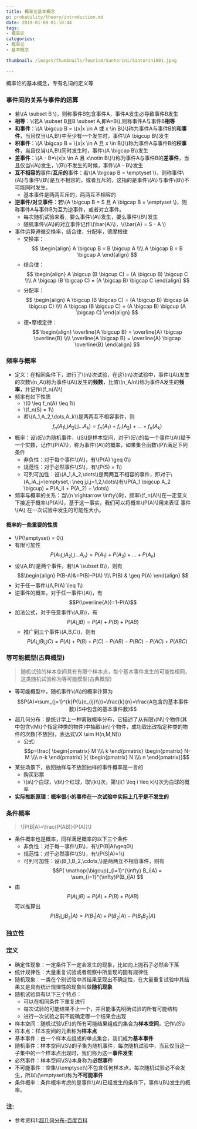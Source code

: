 ```yaml
---
title: 概率论基本概念
p: probability/theory/introduction.md
date: 2019-01-08 01:10:44
tags: 
- 概率论
categories: 
- 概率论
- 基本概念

thumbnail: /images/thumbnails/Tourism/Santorini/Santorini001.jpeg

---
```

概率论的基本概念，专有名词的定义等
<!-- more -->

### 事件间的关系与事件的运算
* 若\\(A \subset B \\)，则称事件B包含事件A，事件A发生必导致事件B发生
* **相等**：\\(若A \subset B且B \subset A,即A=B\\),则称事件A与事件B**相等**
* **和事件**：\\(A \bigcup B = \\{x|x \in A 或 x \in B\\}\\)称为事件A与事件B的**和事件**，当且仅当\\(A,B\\)中至少有一个发生时，事件\\(A \bigcup B\\)发生
* **积事件**：\\(A \bigcap B = \\{x|x \in A 且 x \in B\\}\\)称为事件A与事件B的**积事件**，当且仅当\\(A,B\\)同时发生时，事件\\(A \bigcap B\\)发生
* **差事件**：\\(A - B=\\{x|x \in A 且 x\notin B\\}\\)称为事件A与事件B的**差事件**，当且仅当\\(A\\)发生，\\(B\\)不发生的时候，事件\\(A - B\\)发生
* **互不相容的**事件/**互斥的**事件：若\\(A \bigcap B = \emptyset \\)，则称事件\\(A\\)与事件\\(B\\)是互不相容的，或者互斥的，这指的是事件\\(A\\)与事件\\(B\\)不可能同时发生。
  * 基本事件是两两互斥的，两两互不相容的
* **逆事件/对立事件**：若\\(A \bigcup B = S 且 A \bigcap B = \emptyset \\)，则称事件A与事件B为互为逆事件，或者对立事件。
  * 每次随机试验来看，要么事件\\(A\\)发生，要么事件\\(B\\)发生
  * 随机事件\\(A\\)的对立事件记作\\(\bar{A}\\)，\\(\bar{A} = S - A \\)
* 事件运算遵循交换率，结合律，分配率，德摩根律
  * 交换率：$$ \begin{align} 
  A \bigcup B = B \bigcup A \\\\
  A \bigcap B = B \bigcap A 
  \end{align} $$
  * 结合律：$$ \begin{align} 
  A \bigcup (B \bigcup C) = (A \bigcup B) \bigcup C \\\\
  A \bigcap (B \bigcap C) = (A \bigcap B) \bigcap C
  \end{align} $$
  * 分配率：$$ \begin{align} 
  A \bigcup (B \bigcap C) = (A \bigcup B) \bigcap (A \bigcup C) \\\\
  A \bigcap (B \bigcup C) = (A \bigcap B) \bigcup (A \bigcap C)
  \end{align} $$
  * 德•摩根定律：$$ \begin{align} 
  \overline{A \bigcup B} = \overline{A} \bigcap \overline{B} \\\\
  \overline{A \bigcap B} = \overline{A} \bigcap \overline{B}
  \end{align} $$

### 频率与概率
* 定义：在相同条件下，进行了\\(n\\)次试验，在这\\(n\\)次试验中，事件\\(A\\)发生的次数\\(n_A\\)称为事件\\(A\\)发生的**频数**，比值\\(n_A/n\\)称为事件A发生的**频率**，并记作\\(f_n(A)\\)
* 频率有如下性质
  * \\(0 \leq f_n(A) \leq 1\\)
  * \\(f_n(S) = 1\\)
  * 若\\(A_1,A_2,\dots,A_k\\)是两两互不相容事件，则$$f_n(A_1 \bigcup A_2 \bigcup \dots A_k )=f_n(A_1) + f_n(A_2) + \dots + f_n(A_k)$$
* 概率：设\\(E\\)为随机事件，\\(S\\)是样本空间，对于\\(E\\)的每一个事件\\(A\\)赋予一个实数，记作\\(P(A)\\)，称为事件\\(A\\)的概率，如果集合函数\\(P)\\满足下列条件
  * 非负性：对于每个事件\\(A\\)，有\\(P(A) \geq 0\\)
  * 规范性：对于必然事件\\(S\\)，有\\(P(S) = 1\\)
  * 可列可加性：设\\(A_1,A_2,\dots\\)是两两互不相容的事件，即对于\\(A_iA_j=\emptyset,i \neq j,i,j=1,2,\dots\\)有\\(P(A_1 \bigcup A_2 \bigcup) = P(A_i) + P(A_2) + \dots\\)
* 频率与概率的关系：当\\(n \rightarrow \infty\\)时，频率\\(f_n(A)\\)在一定意义下接近于概率\\(P(A)\\)，基于这一事实，我们可以将概率\\(P(A)\\)用来表征 事件\\(A\\) 在一次试验中发生的可能性大小。

#### 概率的一些重要的性质
* \\(P(\emptyset) = 0\\)
* 有限可加性$$P(A_1 \bigcup A_2 \bigcup \dots A_n )=P(A_1) + P(A_2) + \dots + P(A_n)$$
* 设\\(A,B\\)是两个事件，若\\(A \subset B\\)，则有$$\begin{align} 
  P(B-A)&=P(B)-P(A) \\\\
  P(B) & \geq P(A)
  \end{align} $$
* 对于任一事件\\(A,P(A) \leq 1\\)
* 逆事件的概率，对于任一事件\\(A\\)，有$$P(\overline{A})=1-P(A)$$
* 加法公式，对于任意事件\\(A,B\\)，有$$P(A \bigcup B) = P(A) + P(B) + P(AB)$$
  * 推广到三个事件\\(A,B,C\\)，则有$$P(A \bigcup B \bigcup C) = P(A)+P(B)+P(C)-P(AB)-P(BC)-P(AC)+P(ABC)$$

### 等可能概型(古典概型)
> 随机试验的样本空间具有有限个样本点，每个基本事件发生的可能性相同，这类随机试验称为等可能模型(古典概型)

* 等可能概型中，随机事件\\(A\\)的概率计算为$$P(A)=\sum_{j=1}^{k}P(\\{e_{ij}\\})=\frac{k}{n}=\frac{A包含的基本事件数}{S中包含的基本事件数}$$
* 超几何分布：是统计学上一种离散概率分布，它描述了从有限\\(N\\)个物件(其中包含\\(M\\)个指定种类的物件)中抽取\\(n\\)个物件，成功取出改指定种类的物件的次数(不放回)，表达式\\(X \sim H(n,M,N)\\)
  * 公式:$$p=\frac{ \begin{pmatrix} M \\\\ k \end{pmatrix} \begin{pmatrix} N-M \\\\ n-k \end{pmatrix} }{ \begin{pmatrix} N \\\\ n \end{pmatrix}}$$
* 某些场景下，放回抽样与不放回抽样的事件概率是一言的
  * 购买彩票
  * \\(a\\)个白球，\\(b\\)个红球，取\\(k\\)次，第\\(i(1 \leq i \leq k)\\)次为白球的概率
* **实际推断原理**：**概率很小的事件在一次试验中实际上几乎是不发生的**

### 条件概率
> \\(P(B|A)=\frac{P(AB)}{P(A)}\\)

* 条件概率也是概率，同样满足概率的以下三个条件
  * 非负性：对于每一事件\\(B\\)，有\\(P(B|A)\geq0\\)
  * 规范性：对于必然事件\\(S\\)，有\\(P(S|A)=1\\)
  * 可列可加性：设\\(B_1,B_2,\cdots,\\)是两两互不相容事件，则有$$P( \mathop{\bigcup}_{i=1}^{\infty} B_i|A) = \sum_{i=1}^{\infty}P(B_i|A) $$
* 由$$P(A \bigcup B) = P(A) + P(B) + P(AB)$$可以推算出$$P(B_1 \bigcup B_2|A) = P(B_1|A) + P(B_2|A) - P(B_1B_2|A)$$

### 独立性

### 定义
* 确定性现象：一定条件下一定会发生的现象，比如向上抛石子必然会下落
* 统计规律性：大量重复试验或者观察中所呈现的固有规律性
* 随机现象：一类在个别试验中其结果呈现出不确定性，在大量重复试验中其结果又是具有统计规律性的现象叫做**随机现象**
* 随机试验具有以下三个特点：
  * 可以在相同条件下重复进行
  * 每次试验的可能结果不止一个，并且能事先明确试验的所有可能结构
  * 进行一次试验之前不能确定哪一个结果会出现
* 样本空间：随机试验\\(E\\)的所有可能结果组成的集合为**样本空间**，记作\\(S\\)
* 样本点：样本空间的元素称为**样本点**
* 基本事件：由一个样本点组成的单点集合，我们成为**基本事件**
* 随机事件：样本空间\\(S\\)的子集为随机事件，每次随机试验中，当且仅当这一子集中的一个样本点出现时，我们称为这一**事件发生**
* 必然事件：样本空间\\(S\\)本身称为**必然事件**
* 不可能事件：空集\\(\emptyset\\)不包含任何样本点，每次随机试验必不会发生，所以\\(\emptyset\\)称为**不可能事件**
* 条件概率：条件概率考虑的是事件\\(A\\)已经发生的条件下，事件\\(B\\)发生的概率。

### 注:
* 参考资料1:[超几何分布-百度百科](https://baike.baidu.com/item/%E8%B6%85%E5%87%A0%E4%BD%95%E5%88%86%E5%B8%83/4782968?fr=aladdin)

